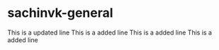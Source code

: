 # sachinvk-general
This is a updated line
This is a added line
This is a added line
This is a added line

